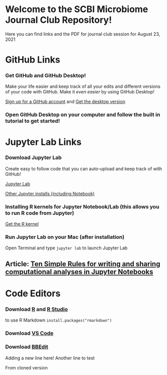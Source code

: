 # Welcome to the SCBI Microbiome Journal Club Repository!
 Here you can find links and the PDF for journal club session for August 23, 2021
 
 # GitHub Links
 
 ### Get GitHub and GitHub Desktop! 
 Make your life easier and keep track of all your edits and different versions of your code with GitHub. Make it _even easier_ by using GitHub Desktop!
 
 [Sign up for a GitHub account](https://github.com/join) and
 [Get the desktop version](https://desktop.github.com/)
 
 ### Open GitHub Desktop on your computer and follow the built in tutorial to get started!
 
 

# Jupyter Lab Links

### Download Jupyter Lab
Create easy to follow code that you can auto-upload and keep track of with GitHub!
 
 [Jupyter Lab](https://jupyterlab.readthedocs.io/en/stable/getting_started/installation.html)
 
 [Other Jupyter installs (including Notebook)](https://jupyter.readthedocs.io/en/latest/install.html)
 
 ### Installing R kernels for Jupyter Notebook/Lab (this allows you to run R code from Jupyter)
 [Get the R kernel](https://irkernel.github.io/installation/)
 
 ### Run Jupyter Lab on your Mac (after installation)
 
 Open Terminal and type
 ```jupyter lab``` 
to launch Jupyter Lab


## Article: [Ten Simple Rules for writing and sharing computational analyses in Jupyter Notebooks](https://journals.plos.org/ploscompbiol/article?id=10.1371%2Fjournal.pcbi.1007007)


# Code Editors

### Download [R](https://www.r-project.org/) and [R Studio](https://www.rstudio.com/products/rstudio/download/) 
to use R Markdown ```install.packages("rmarkdown")```

### Download [VS Code](https://code.visualstudio.com/Download)

### Download [BBEdit](http://www.barebones.com/products/bbedit/index.html)

Adding a new line here!
Another line to test


From cloned version